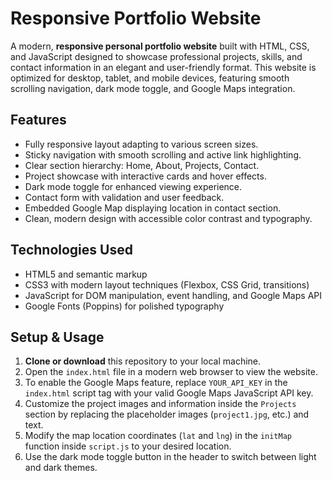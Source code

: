 # Responsive Portfolio Website

A modern, **responsive personal portfolio website** built with HTML, CSS, and JavaScript designed to showcase professional projects, skills, and contact information in an elegant and user-friendly format. This website is optimized for desktop, tablet, and mobile devices, featuring smooth scrolling navigation, dark mode toggle, and Google Maps integration.

## Features

- Fully responsive layout adapting to various screen sizes.
- Sticky navigation with smooth scrolling and active link highlighting.
- Clear section hierarchy: Home, About, Projects, Contact.
- Project showcase with interactive cards and hover effects.
- Dark mode toggle for enhanced viewing experience.
- Contact form with validation and user feedback.
- Embedded Google Map displaying location in contact section.
- Clean, modern design with accessible color contrast and typography.

## Technologies Used

- HTML5 and semantic markup
- CSS3 with modern layout techniques (Flexbox, CSS Grid, transitions)
- JavaScript for DOM manipulation, event handling, and Google Maps API
- Google Fonts (Poppins) for polished typography

## Setup & Usage

1. **Clone or download** this repository to your local machine.
2. Open the `index.html` file in a modern web browser to view the website.
3. To enable the Google Maps feature, replace `YOUR_API_KEY` in the `index.html` script tag with your valid Google Maps JavaScript API key.
4. Customize the project images and information inside the `Projects` section by replacing the placeholder images (`project1.jpg`, etc.) and text.
5. Modify the map location coordinates (`lat` and `lng`) in the `initMap` function inside `script.js` to your desired location.
6. Use the dark mode toggle button in the header to switch between light and dark themes.